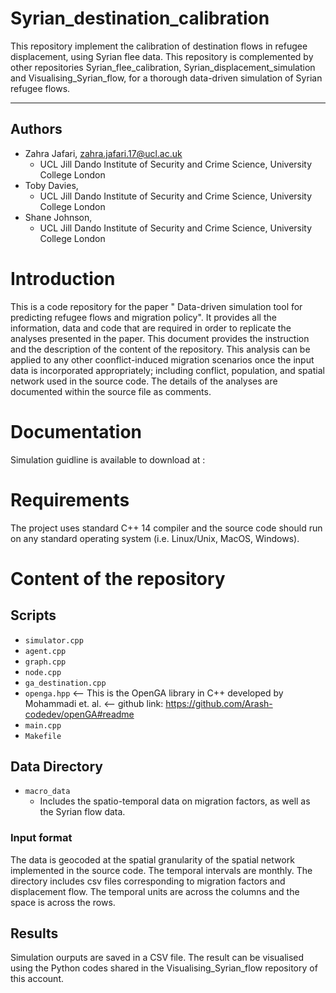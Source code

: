 # Syrian_destination_calibration
This repository implement the calibration of destination flows in refugee displacement, using Syrian flee data. 
This repository is complemented by other repositories Syrian_flee_calibration, Syrian_displacement_simulation and Visualising_Syrian_flow, for a thorough data-driven simulation of Syrian refugee flows.
***
## Authors

 * Zahra Jafari, <zahra.jafari.17@ucl.ac.uk>
   * UCL Jill Dando Institute of Security and Crime Science, University College London
 * Toby Davies,
   * UCL Jill Dando Institute of Security and Crime Science, University College London
 * Shane Johnson,
   * UCL Jill Dando Institute of Security and Crime Science, University College London

# Introduction

This is a code repository for the paper " Data-driven simulation tool for predicting refugee flows and migration policy".
It provides all the information, data and code that are required in order to replicate the analyses presented in the paper.
This document provides the instruction and the description of the content of the repository. This analysis can be applied to any other coonflict-induced migration scenarios once the input data is incorporated appropriately; including conflict, population, and spatial network used in the source code. The details of the analyses are documented within the source file as comments.

# Documentation

Simulation guidline is available to download at : 

# Requirements

The project uses standard C++ 14 compiler and the source code should run on any standard operating system (i.e. Linux/Unix, MacOS, Windows).

# Content of the repository

## Scripts

  - `simulator.cpp`
  - `agent.cpp`
  - `graph.cpp`
  - `node.cpp`
  - `ga_destination.cpp`
  - `openga.hpp` <-- This is the OpenGA library in C++ developed by Mohammadi et. al. <-- github link: https://github.com/Arash-codedev/openGA#readme
  - `main.cpp`
  - `Makefile`

## Data Directory

  - `macro_data`
    - Includes the spatio-temporal data on migration factors, as well as the Syrian flow data.
### Input format

The data is geocoded at the spatial granularity of the spatial network implemented in the source code. The temporal intervals are monthly. The directory includes csv files corresponding to migration factors and displacement flow. The temporal units are across the columns and the space is across the rows.

## Results

Simulation ourputs are saved in a CSV file. The result can be visualised using the Python codes shared in the Visualising_Syrian_flow repository of this account.
